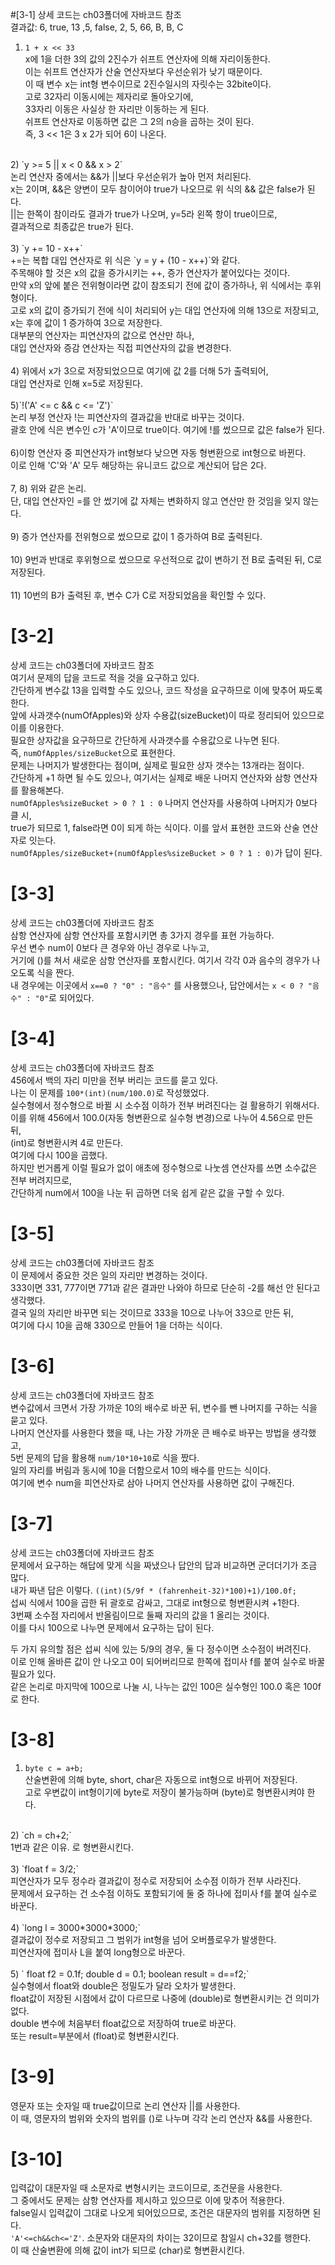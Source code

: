 #[3-1]
상세 코드는 ch03폴더에 자바코드 참조<br>
결과값: 6, true, 13 ,5, false, 2, 5, 66, B, B, C<br>
1) `1 + x << 33`<br>
x에 1을 더한 3의 값의 2진수가 쉬프트 연산자에 의해 자리이동한다.<br>
이는 쉬프트 연산자가 산술 연산자보다 우선순위가 낮기 때문이다. <br>
이 때 변수 x는 int형 변수이므로 2진수일시의 자릿수는 32bite이다.<br>
고로 32자리 이동시에는 제자리로 돌아오기에,<br>
33자리 이동은 사실상 한 자리만 이동하는 게 된다.<br>
쉬프트 연산자로 이동하면 값은 그 2의 n승을 곱하는 것이 된다.<br>
즉, 3 << 1은 3 x 2가 되어 6이 나온다.<br>
<br>
2) `y >= 5 || x < 0 && x > 2`<br>
논리 연산자 중에서는 &&가 ||보다 우선순위가 높아 먼저 처리된다.<br>
x는 2이며, &&은 양변이 모두 참이어야 true가 나오므로 위 식의 && 값은 false가 된다.<br>
||는 한쪽이 참이라도 결과가 true가 나오며, y=5라 왼쪽 항이 true이므로,<br>
결과적으로 최종값은 true가 된다.<br>
<br>
3) `y += 10 - x++`<br>
+=는 복합 대입 연산자로 위 식은 `y = y + (10 - x++)`와 같다.<br>
주목해야 할 것은 x의 값을 증가시키는 ++, 증가 연산자가 붙어있다는 것이다.<br>
만약 x의 앞에 붙은 전위형이라면 값이 참조되기 전에 값이 증가하나, 위 식에서는 후위형이다.<br>
고로 x의 값이 증가되기 전에 식이 처리되어 y는 대입 연산자에 의해 13으로 저장되고,<br>
x는 후에 값이 1 증가하여 3으로 저장한다.<br>
대부분의 연산자는 피연산자의 값으로 연산만 하나,<br>
대입 연산자와 증감 연산자는 직접 피연산자의 값을 변경한다.<br>
<br>
4) 위에서 x가 3으로 저장되었으므로 여기에 값 2를 더해 5가 출력되어,<br>
대입 연산자로 인해 x=5로 저장된다.<br>
<br>
5)`!('A' <= c && c <= 'Z')` <br>
논리 부정 연산자 !는 피연산자의 결과값을 반대로 바꾸는 것이다.<br>
괄호 안에 식은 변수인 c가 'A'이므로 true이다. 여기에 !를 썼으므로 값은 false가 된다.<br>
<br>
6)이항 연산자 중 피연산자가 int형보다 낮으면 자동 형변환으로 int형으로 바뀐다.<br>
이로 인해 'C'와 'A' 모두 해당하는 유니코드 값으로 계산되어 답은 2다.<br>
<br>
7, 8) 위와 같은 논리.<br>
단, 대입 연산자인 =를 안 썼기에 값 자체는 변화하지 않고 연산만 한 것임을 잊지 않는다.<br>
<br>
9) 증가 연산자를 전위형으로 썼으므로 값이 1 증가하여 B로 출력된다.<br>
<br>
10) 9번과 반대로 후위형으로 썼으므로 우선적으로 값이 변하기 전 B로 출력된 뒤, C로 저장된다.<br>
<br>
11) 10번의 B가 출력된 후, 변수 C가 C로 저장되었음을 확인할 수 있다.

# [3-2]
상세 코드는 ch03폴더에 자바코드 참조<br>
여기서 문제의 답을 코드로 적을 것을 요구하고 있다.<br>
간단하게 변수값 13을 입력할 수도 있으나, 코드 작성을 요구하므로 이에 맞추어 짜도록 한다.<br>
앞에 사과갯수(numOfApples)와 상자 수용값(sizeBucket)이 따로 정리되어 있으므로 이를 이용한다.<br>
필요한 상자값을 요구하므로 간단하게 사과갯수를 수용값으로 나누면 된다.<br>
즉, `numOfApples/sizeBucket`으로 표현한다.<br>
문제는 나머지가 발생한다는 점이며, 실제로 필요한 상자 갯수는 13개라는 점이다.<br>
간단하게 +1 하면 될 수도 있으나, 여기서는 실제로 배운 나머지 연산자와 삼항 연산자를 활용해본다.<br>
`numOfApples%sizeBucket > 0 ? 1 : 0` 나머지 연산자를 사용하여 나머지가 0보다 클 시,<br>
true가 되므로 1, false라면 0이 되게 하는 식이다. 이를 앞서 표현한 코드와 산술 연산자로 잇는다.<br>
`numOfApples/sizeBucket+(numOfApples%sizeBucket > 0 ? 1 : 0)`가 답이 된다.

# [3-3]
상세 코드는 ch03폴더에 자바코드 참조<br>
삼항 연산자에 삼항 연산자를 포함시키면 총 3가지 경우를 표현 가능하다.<br>
우선 변수 num이 0보다 큰 경우와 아닌 경우로 나누고,<br>
거기에 ()를 쳐서 새로운 삼항 연산자를 포함시킨다. 여기서 각각 0과 음수의 경우가 나오도록 식을 짠다.<br>
내 경우에는 이곳에서 `x==0 ? "0" : "음수"` 를 사용했으나, 답안에서는 `x < 0 ? "음수" : "0"`로 되어있다.

# [3-4]
상세 코드는 ch03폴더에 자바코드 참조<br>
456에서 백의 자리 미만을 전부 버리는 코드를 묻고 있다.<br>
나는 이 문제를 `100*(int)(num/100.0)`로 작성했었다.<br>
실수형에서 정수형으로 바뀔 시 소수점 이하가 전부 버려진다는 걸 활용하기 위해서다.<br>
이를 위해 456에서 100.0(자동 형변환으로 실수형 변경)으로 나누어 4.56으로 만든 뒤,<br>
(int)로 형변환시켜 4로 만든다.<br>
여기에 다시 100을 곱했다.<br>
하지만 번거롭게 이럴 필요가 없이 애초에 정수형으로 나눗셈 연산자를 쓰면 소수값은 전부 버려지므로,<br>
간단하게 num에서 100을 나눈 뒤 곱하면 더욱 쉽게 같은 값을 구할 수 있다.

# [3-5]
상세 코드는 ch03폴더에 자바코드 참조<br>
이 문제에서 중요한 것은 일의 자리만 변경하는 것이다.<br>
333이면 331, 777이면 771과 같은 결과만 나와야 하므로 단순히 -2를 해선 안 된다고 생각했다.<br>
결국 일의 자리만 바꾸면 되는 것이므로 333을 10으로 나누어 33으로 만든 뒤,<br>
여기에 다시 10을 곱해 330으로 만들어 1을 더하는 식이다.

# [3-6]
상세 코드는 ch03폴더에 자바코드 참조<br>
변수값에서 크면서 가장 가까운 10의 배수로 바꾼 뒤, 변수를 뺀 나머지를 구하는 식을 묻고 있다.<br>
나머지 연산자를 사용한다 했을 때, 나는 가장 가까운 큰 배수로 바꾸는 방법을 생각했고,<br>
5번 문제의 답을 활용해 `num/10*10+10`로 식을 짰다.<br>
일의 자리를 버림과 동시에 10을 더함으로서 10의 배수를 만드는 식이다.<br>
여기에 변수 num을 피연산자로 삼아 나머지 연산자를 사용하면 값이 구해진다.

# [3-7]
상세 코드는 ch03폴더에 자바코드 참조<br>
문제에서 요구하는 해답에 맞게 식을 짜냈으나 답안의 답과 비교하면 군더더기가 조금 많다.<br>
내가 짜낸 답은 이렇다. `((int)(5/9f * (fahrenheit-32)*100)+1)/100.0f;`<br>
섭씨 식에서 100을 곱한 뒤 괄호로 감싸고, 그대로 int형으로 형변환시켜 +1한다.<br>
3번째 소수점 자리에서 반올림이므로 둘째 자리의 값을 1 올리는 것이다.<br>
이를 다시 100으로 나누면 문제에서 요구하는 답이 된다.<br>

두 가지 유의할 점은 섭씨 식에 있는 5/9의 경우, 둘 다 정수이면 소수점이 버려진다.<br>
이로 인해 올바른 값이 안 나오고 0이 되어버리므로 한쪽에 접미사 f를 붙여 실수로 바꿀 필요가 있다.<br>
같은 논리로 마지막에 100으로 나눌 시, 나누는 값인 100은 실수형인 100.0 혹은 100f로 한다.

# [3-8]
1) `byte c = a+b;`<br>
산술변환에 의해 byte, short, char은 자동으로 int형으로 바뀌어 저장된다.<br>
고로 우변값이 int형이기에 byte로 저장이 불가능하며 (byte)로 형변환시켜야 한다.<br>
<br>
2) `ch = ch+2;`<br>
1번과 같은 이유. <char>로 형변환시킨다.<br>
<br>
3) `float f = 3/2;`<br>
피연산자가 모두 정수라 결과값이 정수로 저장되어 소수점 이하가 전부 사라진다.<br>
문제에서 요구하는 건 소수점 이하도 포함되기에 둘 중 하나에 접미사 f를 붙여 실수로 바꾼다.<br>
<br>
4) `long l = 3000*3000*3000;`<br>
결과값이 정수로 저장되고 그 범위가 int형을 넘어 오버플로우가 발생한다.<br>
피연산자에 접미사 L을 붙여 long형으로 바꾼다.<br>
<br>
5) `	float f2 = 0.1f; double d = 0.1;	boolean result = d==f2;`<br>
실수형에서 float와 double은 정밀도가 달라 오차가 발생한다.<br>
float값이 저장된 시점에서 값이 다르므로 나중에 (double)로 형변환시키는 건 의미가 없다.<br>
double 변수에 처음부터 float값으로 저장하여 true로 바꾼다.<br>
또는 result=부분에서 (float)로 형변환시킨다.

# [3-9]
영문자 또는 숫자일 때 true값이므로 논리 연산자 ||를 사용한다.<br>
이 때, 영문자의 범위와 숫자의 범위를 ()로 나누며 각각 논리 연산자 &&를 사용한다.<br>

# [3-10]
입력값이 대문자일 때 소문자로 변형시키는 코드이므로, 조건문을 사용한다.<br>
그 중에서도 문제는 삼항 연산자를 제시하고 있으므로 이에 맞추어 적용한다.<br>
false일시 입력값이 그대로 나오게 되어있으므로, 조건은 대문자의 범위를 지정하면 된다.<br>
`'A'<=ch&&ch<='Z'`. 소문자와 대문자의 차이는 32이므로 참일시 ch+32를 행한다.<br>
이 때 산술변환에 의해 값이 int가 되므로 (char)로 형변환시킨다.
